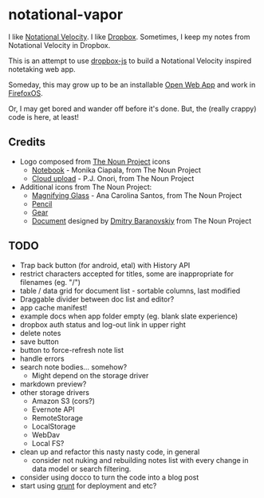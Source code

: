 # notational-vapor

I like [Notational Velocity](http://notational.net/). I like
[Dropbox](http://dropbox.com). Sometimes, I keep my notes from Notational
Velocity in Dropbox.

This is an attempt to use [dropbox-js](https://github.com/dropbox/dropbox-js)
to build a Notational Velocity inspired notetaking web app.

Someday, this may grow up to be an installable [Open Web
App](https://developer.mozilla.org/en-US/apps) and work in
[FirefoxOS](http://www.mozilla.org/en-US/b2g/).

Or, I may get bored and wander off before it's done. But, the (really crappy)
code is here, at least!

## Credits

* Logo composed from [The Noun Project](http://thenounproject.com/) icons
    * [Notebook](http://thenounproject.com/noun/notebook/#icon-No4512) - Monika Ciapala, from The Noun Project
    * [Cloud upload](http://thenounproject.com/noun/cloud-upload/#icon-No2787) - P.J. Onori, from The Noun Project
* Additional icons from The Noun Project:
    * [Magnifying Glass](http://thenounproject.com/noun/magnifying-glass/#icon-No3017) - Ana Carolina Santos, from The Noun Project
    * [Pencil](http://thenounproject.com/noun/pencil/#icon-No1170)
    * [Gear](http://thenounproject.com/noun/gear/#icon-No1329)
    * <a href="http://thenounproject.com/noun/document/#icon-No5034" target="_blank">Document</a> designed by <a href="http://thenounproject.com/DmitryBaranovskiy" target="_blank">Dmitry Baranovskiy</a> from The Noun Project

## TODO

* Trap back button (for android, etal) with History API
* restrict characters accepted for titles, some are inappropriate for filenames (eg. "/")
* table / data grid for document list - sortable columns, last modified
* Draggable divider between doc list and editor?
* app cache manifest!
* example docs when app folder empty (eg. blank slate experience)
* dropbox auth status and log-out link in upper right
* delete notes
* save button
* button to force-refresh note list
* handle errors
* search note bodies... somehow?
    * Might depend on the storage driver
* markdown preview?
* other storage drivers
    * Amazon S3 (cors?)
    * Evernote API
    * RemoteStorage
    * LocalStorage
    * WebDav
    * Local FS?
* clean up and refactor this nasty nasty code, in general
    * consider not nuking and rebuilding notes list with every change in data
        model or search filtering.
* consider using docco to turn the code into a blog post
* start using [grunt](http://gruntjs.com/) for deployment and etc?
